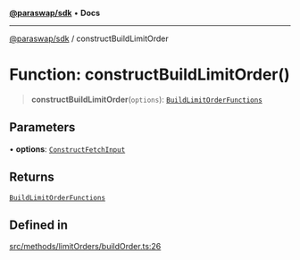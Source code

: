 [**@paraswap/sdk**](../README.md) • **Docs**

***

[@paraswap/sdk](../globals.md) / constructBuildLimitOrder

# Function: constructBuildLimitOrder()

> **constructBuildLimitOrder**(`options`): [`BuildLimitOrderFunctions`](../type-aliases/BuildLimitOrderFunctions.md)

## Parameters

• **options**: [`ConstructFetchInput`](../interfaces/ConstructFetchInput.md)

## Returns

[`BuildLimitOrderFunctions`](../type-aliases/BuildLimitOrderFunctions.md)

## Defined in

[src/methods/limitOrders/buildOrder.ts:26](https://github.com/paraswap/paraswap-sdk/blob/master/src/methods/limitOrders/buildOrder.ts#L26)
